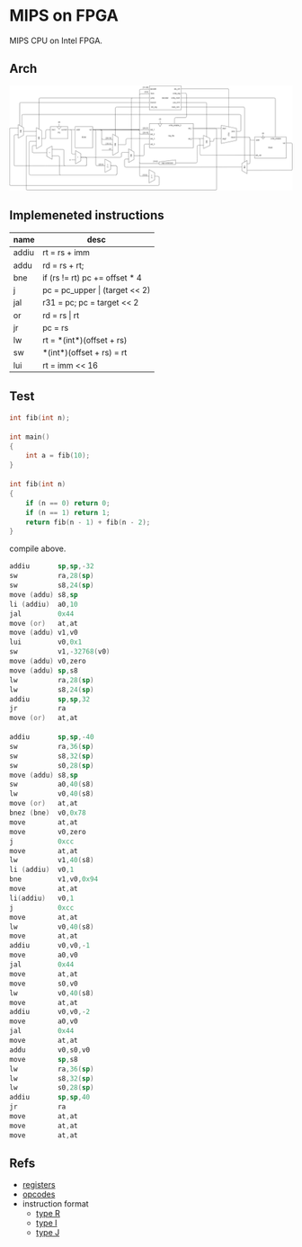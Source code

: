 # MIPS on FPGA

MIPS CPU on Intel FPGA.



## Arch

![](./doc/img/architecture.drawio.png)

## Implemeneted instructions

|name|desc|
|-|-|
|addiu|rt = rs + imm|
|addu|rd = rs + rt;|
|bne|if (rs != rt) pc += offset * 4|
|j|pc = pc_upper \| (target << 2)|
|jal|r31 = pc; pc = target << 2|
|or|rd = rs \| rt|
|jr|pc = rs|
|lw|rt = \*(int\*)(offset + rs)|
|sw|\*(int\*)(offset + rs) = rt|
|lui|rt = imm << 16|


## Test

```c
int fib(int n);

int main()
{
    int a = fib(10);
}

int fib(int n)
{
    if (n == 0) return 0;
    if (n == 1) return 1;
    return fib(n - 1) + fib(n - 2);
}
```

compile above.

```asm
addiu       sp,sp,-32
sw          ra,28(sp)
sw          s8,24(sp)
move (addu) s8,sp
li (addiu)  a0,10
jal         0x44
move (or)   at,at
move (addu) v1,v0
lui         v0,0x1
sw          v1,-32768(v0)
move (addu) v0,zero
move (addu) sp,s8
lw          ra,28(sp)
lw          s8,24(sp)
addiu       sp,sp,32
jr          ra
move (or)   at,at

addiu       sp,sp,-40
sw          ra,36(sp)
sw          s8,32(sp)
sw          s0,28(sp)
move (addu) s8,sp
sw          a0,40(s8)
lw          v0,40(s8)
move (or)   at,at
bnez (bne)  v0,0x78
move        at,at
move        v0,zero
j           0xcc
move        at,at
lw          v1,40(s8)
li (addiu)  v0,1
bne         v1,v0,0x94
move        at,at
li(addiu)   v0,1
j           0xcc
move        at,at
lw          v0,40(s8)
move        at,at
addiu       v0,v0,-1
move        a0,v0
jal         0x44
move        at,at
move        s0,v0
lw          v0,40(s8)
move        at,at
addiu       v0,v0,-2
move        a0,v0
jal         0x44
move        at,at
addu        v0,s0,v0
move        sp,s8
lw          ra,36(sp)
lw          s8,32(sp)
lw          s0,28(sp)
addiu       sp,sp,40
jr          ra
move        at,at
move        at,at
move        at,at
```

## Refs

- [registers](https://opencores.org/projects/plasma/opcodes#compiler-register-usage)
- [opcodes](https://opencores.org/projects/plasma/opcodes#opcodes)
- instruction format
    - [type R](https://www.d.umn.edu/~gshute/mips/rtype.xhtml)
    - [type I](https://www.d.umn.edu/~gshute/mips/itype.xhtml)
    - [type J](https://www.d.umn.edu/~gshute/mips/jtype.xhtml)
